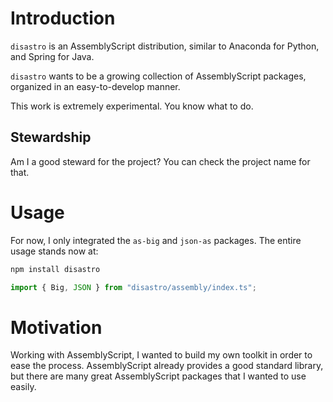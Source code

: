 # Introduction
`disastro` is an AssemblyScript distribution, similar to Anaconda for Python, and Spring for Java.

`disastro` wants to be a growing collection of AssemblyScript packages, organized in an easy-to-develop manner.

This work is extremely experimental. You know what to do.

## Stewardship
Am I a good steward for the project? You can check the project name for that.

# Usage
For now, I only integrated the `as-big` and `json-as` packages. The entire usage stands now at:

``` bash
npm install disastro
```

``` typescript
import { Big, JSON } from "disastro/assembly/index.ts";
```

# Motivation
Working with AssemblyScript, I wanted to build my own toolkit in order to ease the process. AssemblyScript already
provides a good standard library, but there are many great AssemblyScript packages that I wanted to use easily.
